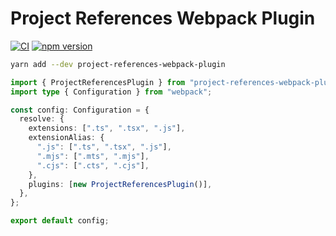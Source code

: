 # Project References Webpack Plugin

[![CI](https://github.com/neetly/project-references-webpack-plugin/actions/workflows/ci.yml/badge.svg)](https://github.com/neetly/project-references-webpack-plugin/actions/workflows/ci.yml)
[![npm version](https://img.shields.io/npm/v/project-references-webpack-plugin)](https://www.npmjs.com/package/project-references-webpack-plugin)

```sh
yarn add --dev project-references-webpack-plugin
```

```ts
import { ProjectReferencesPlugin } from "project-references-webpack-plugin";
import type { Configuration } from "webpack";

const config: Configuration = {
  resolve: {
    extensions: [".ts", ".tsx", ".js"],
    extensionAlias: {
      ".js": [".ts", ".tsx", ".js"],
      ".mjs": [".mts", ".mjs"],
      ".cjs": [".cts", ".cjs"],
    },
    plugins: [new ProjectReferencesPlugin()],
  },
};

export default config;
```
